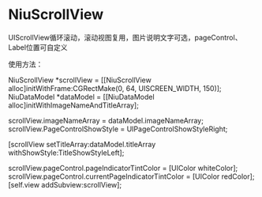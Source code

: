 # NiuScrollView

UIScrollView循环滚动，滚动视图复用，图片说明文字可选，pageControl、Label位置可自定义

使用方法：

NiuScrollView *scrollView = [[NiuScrollView alloc]initWithFrame:CGRectMake(0, 64, UISCREEN_WIDTH, 150)];
NiuDataModel *dataModel = [[NiuDataModel alloc]initWithImageNameAndTitleArray];

scrollView.imageNameArray = dataModel.imageNameArray;
scrollView.PageControlShowStyle = UIPageControlShowStyleRight;

[scrollView setTitleArray:dataModel.titleArray withShowStyle:TitleShowStyleLeft];

scrollView.pageControl.pageIndicatorTintColor = [UIColor whiteColor];
scrollView.pageControl.currentPageIndicatorTintColor = [UIColor redColor];
[self.view addSubview:scrollView]; 
